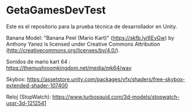 # GetaGamesDevTest
Este es el repositorio para la prueba técnica de desarrollador en Unity.


Banana Model: "Banana Peel (Mario Kart)" (https://skfb.ly/6EvGw) by Anthony Yanez is licensed under Creative Commons Attribution (http://creativecommons.org/licenses/by/4.0/).

Sonidos de mario kart 64 : https://themushroomkingdom.net/media/mk64/wav

Skybox: https://assetstore.unity.com/packages/vfx/shaders/free-skybox-extended-shader-107400

Reloj (StopWatch): https://www.turbosquid.com/3d-models/stopwatch-ussr-3d-1212541
